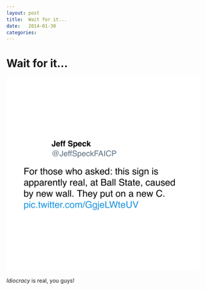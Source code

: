 ```yaml
---
layout: post
title:  Wait for it... 
date:   2014-01-30 
categories:   
---
```


# Wait for it...


![](/images/tweet-428692201431134208.png)

*Idiocracy* is real, you guys!

                                  